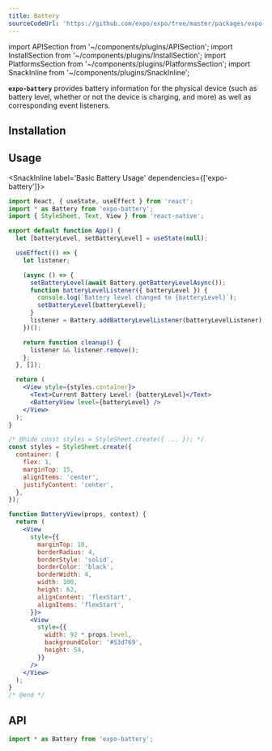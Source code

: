```yaml
---
title: Battery
sourceCodeUrl: 'https://github.com/expo/expo/tree/master/packages/expo-battery'
---
```


import APISection from '~/components/plugins/APISection';
import InstallSection from '~/components/plugins/InstallSection';
import PlatformsSection from '~/components/plugins/PlatformsSection';
import SnackInline from '~/components/plugins/SnackInline';

**`expo-battery`** provides battery information for the physical device (such as battery level, whether or not the device is charging, and more) as well as corresponding event listeners.

<PlatformsSection android emulator ios web />

## Installation

<InstallSection packageName="expo-battery" />

## Usage

<SnackInline label='Basic Battery Usage' dependencies={['expo-battery']}>

```jsx
import React, { useState, useEffect } from 'react';
import * as Battery from 'expo-battery';
import { StyleSheet, Text, View } from 'react-native';

export default function App() {
  let [batteryLevel, setBatteryLevel] = useState(null);

  useEffect(() => {
    let listener;

    (async () => {
      setBatteryLevel(await Battery.getBatteryLevelAsync());
      function batteryLevelListener({ batteryLevel }) {
        console.log(`Battery level changed to {batteryLevel}`);
        setBatteryLevel(batteryLevel);
      }
      listener = Battery.addBatteryLevelListener(batteryLevelListener);
    })();

    return function cleanup() {
      listener && listener.remove();
    };
  }, []);

  return (
    <View style={styles.container}>
      <Text>Current Battery Level: {batteryLevel}</Text>
      <BatteryView level={batteryLevel} />
    </View>
  );
}

/* @hide const styles = StyleSheet.create({ ... }); */
const styles = StyleSheet.create({
  container: {
    flex: 1,
    marginTop: 15,
    alignItems: 'center',
    justifyContent: 'center',
  },
});

function BatteryView(props, context) {
  return (
    <View
      style={{
        marginTop: 10,
        borderRadius: 4,
        borderStyle: 'solid',
        borderColor: 'black',
        borderWidth: 4,
        width: 100,
        height: 62,
        alignContent: 'flexStart',
        alignItems: 'flexStart',
      }}>
      <View
        style={{
          width: 92 * props.level,
          backgroundColor: '#53d769',
          height: 54,
        }}
      />
    </View>
  );
}
/* @end */
```

</SnackInline>

## API

```js
import * as Battery from 'expo-battery';
```

<APISection packageName="expo-battery" />
